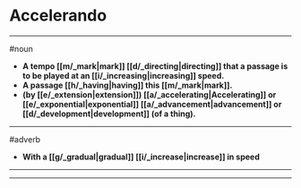 # Accelerando
---
#noun
- **A tempo [[m/_mark|mark]] [[d/_directing|directing]] that a passage is to be played at an [[i/_increasing|increasing]] speed.**
- **A passage [[h/_having|having]] this [[m/_mark|mark]].**
- **(by [[e/_extension|extension]]) [[a/_accelerating|Accelerating]] or [[e/_exponential|exponential]] [[a/_advancement|advancement]] or [[d/_development|development]] (of a thing).**
---
#adverb
- **With a [[g/_gradual|gradual]] [[i/_increase|increase]] in speed**
---
---

